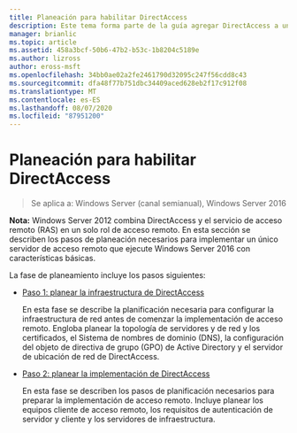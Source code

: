 ```yaml
---
title: Planeación para habilitar DirectAccess
description: Este tema forma parte de la guía agregar DirectAccess a una implementación de acceso remoto (VPN) existente para Windows Server 2016
manager: brianlic
ms.topic: article
ms.assetid: 458a3bcf-50b6-47b2-b53c-1b8204c5189e
ms.author: lizross
author: eross-msft
ms.openlocfilehash: 34bb0ae02a2fe2461790d32095c247f56cdd8c43
ms.sourcegitcommit: dfa48f77b751dbc34409aced628eb2f17c912f08
ms.translationtype: MT
ms.contentlocale: es-ES
ms.lasthandoff: 08/07/2020
ms.locfileid: "87951200"
---
```

# <a name="plan-to-enable-directaccess"></a>Planeación para habilitar DirectAccess

>Se aplica a: Windows Server (canal semianual), Windows Server 2016

**Nota:** Windows Server 2012 combina DirectAccess y el servicio de acceso remoto (RAS) en un solo rol de acceso remoto. En esta sección se describen los pasos de planeación necesarios para implementar un único servidor de acceso remoto que ejecute Windows Server 2016 con características básicas.

La fase de planeamiento incluye los pasos siguientes:

-   [Paso 1: planear la infraestructura de DirectAccess](step-1-plan-da-inf-davpn.md)

    En esta fase se describe la planificación necesaria para configurar la infraestructura de red antes de comenzar la implementación de acceso remoto. Engloba planear la topología de servidores y de red y los certificados, el Sistema de nombres de dominio (DNS), la configuración del objeto de directiva de grupo (GPO) de Active Directory y el servidor de ubicación de red de DirectAccess.

-   [Paso 2: planear la implementación de DirectAccess](step-2-plan-da-davpn.md)

    En esta fase se describen los pasos de planificación necesarios para preparar la implementación de acceso remoto. Incluye planear los equipos cliente de acceso remoto, los requisitos de autenticación de servidor y cliente y los servidores de infraestructura.





